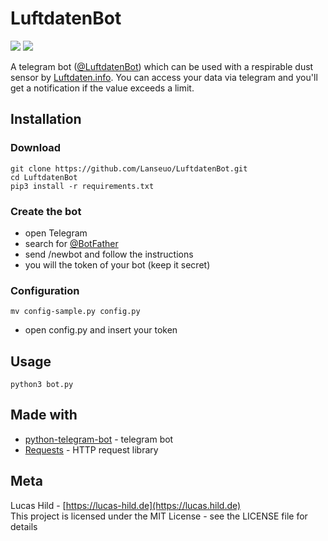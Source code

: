 # LuftdatenBot

![](https://img.shields.io/badge/license-MIT-blue.svg?style=flat-square)
[![](https://img.shields.io/badge/Telegram-Bot-83bdfc.svg?style=flat-square)](http://t.me/LuftdatenBot)

A telegram bot ([@LuftdatenBot](http://t.me/LuftdatenBot)) which can be used with a respirable dust sensor by [Luftdaten.info](http://luftdaten.info/). You can access your data via telegram and you'll get a notification if the value exceeds a limit.

## Installation

### Download

```
git clone https://github.com/Lanseuo/LuftdatenBot.git
cd LuftdatenBot
pip3 install -r requirements.txt
```

### Create the bot

- open Telegram
- search for [@BotFather](http://t.me/BotFather)
- send /newbot and follow the instructions
- you will the token of your bot (keep it secret)

### Configuration

```
mv config-sample.py config.py
```

- open config.py and insert your token

## Usage

```
python3 bot.py
```

## Made with

- [python-telegram-bot](https://github.com/python-telegram-bot/python-telegram-bot) - telegram bot
- [Requests](https://github.com/requests/requests) - HTTP request library

## Meta

Lucas Hild - [https://lucas-hild.de](https://lucas.hild.de)  
This project is licensed under the MIT License - see the LICENSE file for details
